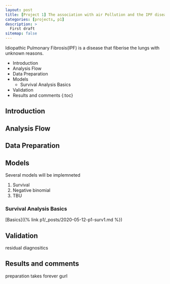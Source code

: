 ```yaml
---
layout: post
title: [Project 1] The association with air Pollution and the IPF disease
categories: [projects, p1]
description: >
  First draft
sitemap: false
---
```

Idiopathic Pulmonary Fibrosis(IPF) is a disease that fiberise the lungs  with unknown reasons.

* Introduction
* Analysis Flow
* Data Preparation
* Models
    * Survival Analysis Basics
* Validation
* Results and comments
{:toc}


## Introduction


## Analysis Flow


## Data Preparation


## Models
Several models will be implemneted
1. Survival
2. Negative binomial
3. TBU

### Survival Analysis Basics
[Basics]({% link p1/_posts/2020-05-12-p1-surv1.md %})


## Validation

residual diagnositics
## Results and comments
preparation takes forever gurl
